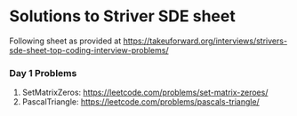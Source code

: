 # Solutions to Striver SDE sheet

Following sheet as provided at https://takeuforward.org/interviews/strivers-sde-sheet-top-coding-interview-problems/
### Day 1 Problems
1) SetMatrixZeros: https://leetcode.com/problems/set-matrix-zeroes/
2) PascalTriangle: https://leetcode.com/problems/pascals-triangle/